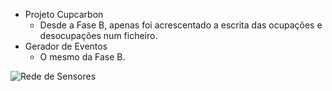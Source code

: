 - Projeto Cupcarbon
  - Desde a Fase B, apenas foi acrescentado a escrita das ocupações e desocupações num ficheiro.
- Gerador de Eventos
  - O mesmo da Fase B.
 

![Rede de Sensores](https://github.com/user-attachments/assets/1a5cf746-6776-4aaf-8c63-38a156d34979)
